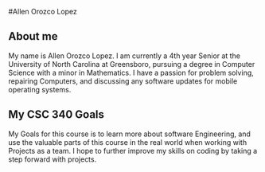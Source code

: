 #Allen Orozco Lopez
## About me
My name is Allen Orozco Lopez. I am currently a 4th year Senior at the University of North Carolina at Greensboro, pursuing a degree in Computer Science with a minor in Mathematics. I have a passion for problem solving, repairing Computers, and discussing any software updates for mobile operating systems.
## My CSC 340 Goals
My Goals for this course is to learn more about software Engineering, and use the valuable parts of this course in the real world when working with Projects as a team. I hope to further improve my skills on coding by taking a step forward with projects.